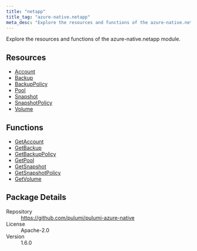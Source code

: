 ```yaml
---
title: "netapp"
title_tag: "azure-native.netapp"
meta_desc: "Explore the resources and functions of the azure-native.netapp module."
---
```


<!-- WARNING: this file was generated by Pulumi Docs Generator. -->
<!-- Do not edit by hand unless you're certain you know what you are doing! -->

Explore the resources and functions of the azure-native.netapp module.

<h2 id="resources">Resources</h2>
<ul class="api">
    <li><a href="account" title="Account"><span class="symbol resource"></span>Account</a></li>
    <li><a href="backup" title="Backup"><span class="symbol resource"></span>Backup</a></li>
    <li><a href="backuppolicy" title="BackupPolicy"><span class="symbol resource"></span>BackupPolicy</a></li>
    <li><a href="pool" title="Pool"><span class="symbol resource"></span>Pool</a></li>
    <li><a href="snapshot" title="Snapshot"><span class="symbol resource"></span>Snapshot</a></li>
    <li><a href="snapshotpolicy" title="SnapshotPolicy"><span class="symbol resource"></span>SnapshotPolicy</a></li>
    <li><a href="volume" title="Volume"><span class="symbol resource"></span>Volume</a></li>
</ul>

<h2 id="functions">Functions</h2>
<ul class="api">
    <li><a href="getaccount" title="GetAccount"><span class="symbol function"></span>GetAccount</a></li>
    <li><a href="getbackup" title="GetBackup"><span class="symbol function"></span>GetBackup</a></li>
    <li><a href="getbackuppolicy" title="GetBackupPolicy"><span class="symbol function"></span>GetBackupPolicy</a></li>
    <li><a href="getpool" title="GetPool"><span class="symbol function"></span>GetPool</a></li>
    <li><a href="getsnapshot" title="GetSnapshot"><span class="symbol function"></span>GetSnapshot</a></li>
    <li><a href="getsnapshotpolicy" title="GetSnapshotPolicy"><span class="symbol function"></span>GetSnapshotPolicy</a></li>
    <li><a href="getvolume" title="GetVolume"><span class="symbol function"></span>GetVolume</a></li>
</ul>

<h2 id="package-details">Package Details</h2>
<dl class="package-details">
	<dt>Repository</dt>
	<dd><a href="https://github.com/pulumi/pulumi-azure-native">https://github.com/pulumi/pulumi-azure-native</a></dd>
	<dt>License</dt>
	<dd>Apache-2.0</dd>
	<dt>Version</dt>
	<dd>1.6.0</dd>
</dl>

